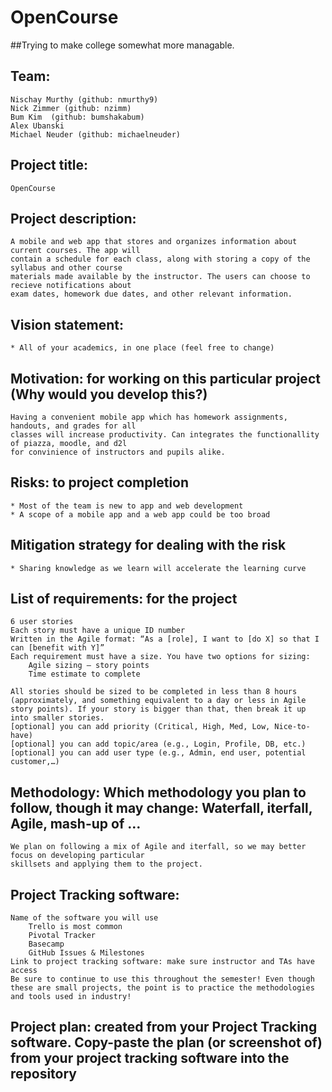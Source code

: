 # OpenCourse
##Trying to make college somewhat more managable.

## Team: 
	Nischay Murthy (github: nmurthy9)
	Nick Zimmer (github: nzimm)
	Bum Kim  (github: bumshakabum)
	Alex Ubanski
	Michael Neuder (github: michaelneuder)

## Project title:
	OpenCourse

## Project description:
	A mobile and web app that stores and organizes information about current courses. The app will
	contain a schedule for each class, along with storing a copy of the syllabus and other course
	materials made available by the instructor. The users can choose to recieve notifications about
	exam dates, homework due dates, and other relevant information.

## Vision statement: 
	* All of your academics, in one place (feel free to change)
## Motivation: for working on this particular project (Why would you develop this?)
	Having a convenient mobile app which has homework assignments, handouts, and grades for all
	classes will increase productivity. Can integrates the functionallity of piazza, moodle, and d2l
	for convinience of instructors and pupils alike.
## Risks: to project completion 
	* Most of the team is new to app and web development
	* A scope of a mobile app and a web app could be too broad


## Mitigation strategy for dealing with the risk
	* Sharing knowledge as we learn will accelerate the learning curve

## List of requirements: for the project

    6 user stories
    Each story must have a unique ID number
    Written in the Agile format: “As a [role], I want to [do X] so that I can [benefit with Y]”
    Each requirement must have a size. You have two options for sizing:
        Agile sizing – story points
        Time estimate to complete

    All stories should be sized to be completed in less than 8 hours (approximately, and something equivalent to a day or less in Agile story points). If your story is bigger than that, then break it up into smaller stories.
    [optional] you can add priority (Critical, High, Med, Low, Nice-to-have)
    [optional] you can add topic/area (e.g., Login, Profile, DB, etc.)
    [optional] you can add user type (e.g., Admin, end user, potential customer,…)


## Methodology: Which methodology you plan to follow, though it may change: Waterfall, iterfall, Agile, mash-up of …
	We plan on following a mix of Agile and iterfall, so we may better focus on developing particular
	skillsets and applying them to the project.
## Project Tracking software:

    Name of the software you will use
        Trello is most common
        Pivotal Tracker
        Basecamp
        GitHub Issues & Milestones
    Link to project tracking software: make sure instructor and TAs have access
    Be sure to continue to use this throughout the semester! Even though these are small projects, the point is to practice the methodologies and tools used in industry!

## Project plan: created from your Project Tracking software. Copy-paste the plan (or screenshot of) from your project tracking software into the repository





